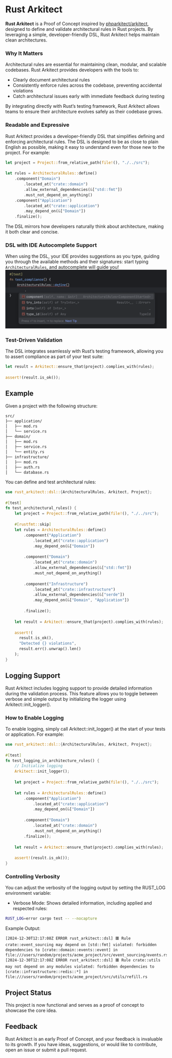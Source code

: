 # Rust Arkitect

**Rust Arkitect** is a Proof of Concept inspired by [phparkitect/arkitect](https://github.com/phparkitect/arkitect), designed to define and validate architectural rules in Rust projects. By leveraging a simple, developer-friendly DSL, Rust Arkitect helps maintain clean architectures.

### Why It Matters
Architectural rules are essential for maintaining clean, modular, and scalable codebases. Rust Arkitect provides developers with the tools to:
- Clearly document architectural rules
- Consistently enforce rules across the codebase, preventing accidental violations
- Catch architectural issues early with immediate feedback during testing

By integrating directly with Rust’s testing framework, Rust Arkitect allows teams to ensure their architecture evolves safely as their codebase grows.

### Readable and Expressive
Rust Arkitect provides a developer-friendly DSL that simplifies defining and enforcing architectural rules.
The DSL is designed to be as close to plain English as possible, making it easy to understand even for those new to the project. For example:
```rust
let project = Project::from_relative_path(file!(), "./../src");

let rules = ArchitecturalRules::define()
    .component("Domain")
        .located_at("crate::domain")
        .allow_external_dependencies(&["std::fmt"])
        .must_not_depend_on_anything()
    .component("Application")
        .located_at("crate::application")
        .may_depend_on(&["Domain"])
    .finalize();
```
The DSL mirrors how developers naturally think about architecture, making it both clear and concise.

### DSL with IDE Autocomplete Support
When using the DSL, your IDE provides suggestions as you type, guiding you through the available methods and their signatures: start typing `ArchitecturalRules`, and autocomplete will guide you!
![Autocomplete Example](docs/images/autocomplete.png)

### Test-Driven Validation
The DSL integrates seamlessly with Rust’s testing framework, allowing you to assert compliance as part of your test suite:

```rust
let result = Arkitect::ensure_that(project).complies_with(rules);

assert!(result.is_ok());
```

## Example
Given a project with the following structure:

```plaintext
src/
├── application/
│   ├── mod.rs
│   └── service.rs
├── domain/
│   ├── mod.rs
│   ├── service.rs
│   └── entity.rs
├── infrastructure/
│   ├── mod.rs
│   ├── auth.rs
│   └── database.rs
```

You can define and test architectural rules:
```rust
use rust_arkitect::dsl::{ArchitecturalRules, Arkitect, Project};

#[test]
fn test_architectural_rules() {
    let project = Project::from_relative_path(file!(), "./../src");

    #[rustfmt::skip]
    let rules = ArchitecturalRules::define()
        .component("Application")
            .located_at("crate::application")
            .may_depend_on(&["Domain"])

        .component("Domain")
            .located_at("crate::domain")
            .allow_external_dependencies(&["std::fmt"])
            .must_not_depend_on_anything()

        .component("Infrastructure")
            .located_at("crate::infrastructure")
            .allow_external_dependencies(&["serde"])
            .may_depend_on(&["Domain", "Application"])

        .finalize();

    let result = Arkitect::ensure_that(project).complies_with(rules);

    assert!(
      result.is_ok(),
      "Detected {} violations",
      result.err().unwrap().len()
    );
}
```

## Logging Support

Rust Arkitect includes logging support to provide detailed information during the validation process. This feature allows you to toggle between verbose and simple output by initializing the logger using Arkitect::init_logger().

### How to Enable Logging

To enable logging, simply call Arkitect::init_logger() at the start of your tests or application. For example:
```rust
use rust_arkitect::dsl::{ArchitecturalRules, Arkitect, Project};

#[test]
fn test_logging_in_architecture_rules() {
    // Initialize logging
    Arkitect::init_logger();

    let project = Project::from_relative_path(file!(), "./../src");

    let rules = ArchitecturalRules::define()
        .component("Application")
            .located_at("crate::application")
            .may_depend_on(&["Domain"])

        .component("Domain")
            .located_at("crate::domain")
            .must_not_depend_on_anything()
        .finalize();

    let result = Arkitect::ensure_that(project).complies_with(rules);

    assert!(result.is_ok());
}
```

### Controlling Verbosity

You can adjust the verbosity of the logging output by setting the RUST_LOG environment variable:
- Verbose Mode: Shows detailed information, including applied and respected rules:
```bash
RUST_LOG=error cargo test -- --nocapture
```
Example Output:
```plaintext
[2024-12-30T12:17:08Z ERROR rust_arkitect::dsl] 🟥 Rule crate::event_sourcing may depend on [std::fmt] violated: forbidden dependencies to [crate::domain::events::event] in file:///users/random/projects/acme_project/src/event_sourcing/events.rs
[2024-12-30T12:17:08Z ERROR rust_arkitect::dsl] 🟥 Rule crate::utils may not depend on any modules violated: forbidden dependencies to [crate::infrastructure::redis::*] in file:///users/random/projects/acme_project/src/utils/refill.rs
```

## Project Status

This project is now functional and serves as a proof of concept to showcase the core idea.

## Feedback

Rust Arkitect is an early Proof of Concept, and your feedback is invaluable to its growth.
If you have ideas, suggestions, or would like to contribute, open an issue or submit a pull request.